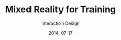 ---
title: Mixed Reality for Training
subtitle: Interaction Design
layout: default
modal-id: 2
date: 2014-07-17
img: mrtraining.png
thumbnail: mrtraining-thumbnail.png
alt: image-alt
project-date: April 2014
client: Start Bootstrap
category: Web Development
description: <br>Interdisciplinary approaches for the analysis of sports training covered the following elements:<br><br><span style="font-family:Droid serif;"><i><b>· Psychological approach:</b> Motivation, Goal setting, Confidence, Anxiety</i></span><br><span style="font-family:Droid serif;"><i><b>· Physiological approach:</b> Short-term/Long-term physiological reaction</i></span><br><span style="font-family:Droid serif;"><i><b>· Biomechanical approach:</b> Biomechanics, Sports rehabilitation</i></span><br><br>Based on the analysis, we discovered mixed reality sports training's key features:<br><br><span style="font-family:Droid serif; font-style:Italic;"><b>1. First-person view coaching</b></span><br><span style="font-family:Droid serif; font-style:Italic;">&nbsp&nbsp1-1 Psychological approach:</span><br><span style="padding:0px 50px 10.5px 50px; display:inline-block">Appropriate feedback about the correct posture will give the trainee a sense of stability and motivate them.</span><br><span style="font-family:Droid serif; font-style:Italic;">&nbsp&nbsp1-2 Physiological approach:</span> Intuitive and efficient exercise will lead to an increasing amount of training so that people can obtain a strong body.<br><span style="font-family:Droid serif; font-style:Italic;">&nbsp&nbsp1-3 Biomechanical approach:</span> Posture correction during exercise will ensure safety.<br><br><span style="font-family:Droid serif; font-style:Italic;"><b>2. Third-person view coaching</b></span><br><span style="font-family:Droid serif; font-style:Italic;">&nbsp&nbsp2-1 Psychological approach:</span> Exercise manual with self-avatar will provide vicarious experience and confidence.<br><span style="font-family:Droid serif; font-style:Italic;">&nbsp&nbsp2-2 Physiological approach:</span> The self-avatar manual will show understandable contents for appropriate exercise intensity.<br><span style="font-family:Droid serif; font-style:Italic;">&nbsp&nbsp2-3 Biomechanical approach:</span> The intuitive manual will provide insight into the potential consequences of dangerous postures.<br><br><span style="font-family:Droid serif; font-style:Italic;"><b>3. Body estimation</b></span><br><span style="font-family:Droid serif; font-style:Italic;">&nbsp&nbsp3-1 Psychological approach:</span> Observing body changes will be a great stimulus in motivation, and it will give confidence and patience to trainees.<br><span style="font-family:Droid serif; font-style:Italic;">&nbsp&nbsp3-2 Physiological approach:</span> Visualizing body status will help decide the types of exercise.<br><span style="font-family:Droid serif; font-style:Italic;">&nbsp&nbsp3-3 Biomechanical approach:</span> Safe exercise planning will become easier while watching the specific muscle status, like asymmetrical muscles.<br><br><span style="font-family:Droid serif; font-style:Italic;"><b>4. Game simulation</b></span><br><span style="font-family:Droid serif; font-style:Italic;">&nbsp&nbsp4-1 Psychological approach:</span> Trainees will learn how to deal with anxiety and immediate decision problem through immersive training.<br><span style="font-family:Droid serif; font-style:Italic;">&nbsp&nbsp4-2 Physiological approach:</span> Adaptation to the actual game environment will help the formation of muscle memory.<br><span style="font-family:Droid serif; font-style:Italic;">&nbsp&nbsp4-3 Biomechanical approach:</span> Optimal strategies for each player will be acquired and trained.<br><br><span style="font-family:Droid serif; font-style:Italic;"><b>5. Motivator</b></span><br><span style="font-family:Droid serif; font-style:Italic;">&nbsp&nbsp5-1 Psychological approach:</span> Appropriate multi-modal feedback will provide trainees with a more positive self-image, which leads to intrinsic motivation.<br><span style="font-family:Droid serif; font-style:Italic;">&nbsp&nbsp5-2 Physiological approach:</span> Trainees will unleash their potential through encouragement.<br><span style="font-family:Droid serif; font-style:Italic;">&nbsp&nbsp5-3 Biomechanical approach:</span> The physical properties of trainees will give lower anxiety and higher confidence.<br><br><span style="font-family:Droid serif; font-style:Italic;"><b>6. Performance manager</b></span><br><span style="font-family:Droid serif; font-style:Italic;">&nbsp&nbsp6-1 Psychological approach:</span> A customized performance manager will provide users with intrinsic motivation.<br><span style="font-family:Droid serif; font-style:Italic;">&nbsp&nbsp6-2 Physiological approach:</span> The performance manager will suggest flexible goals for long-term training based on the current body condition.<br><span style="font-family:Droid serif; font-style:Italic;">&nbsp&nbsp6-3 Biomechanical approach:</span> The performance manager will take charge of everything, thereby ensuring the trainee's safety through concentrated training.

---